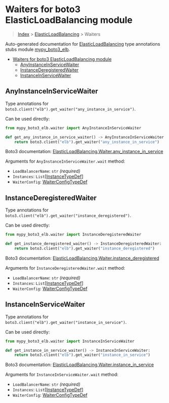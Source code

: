 # Waiters for boto3 ElasticLoadBalancing module

> [Index](../README.md) > [ElasticLoadBalancing](./README.md) > Waiters

Auto-generated documentation for
[ElasticLoadBalancing](https://boto3.amazonaws.com/v1/documentation/api/latest/reference/services/elb.html#ElasticLoadBalancing)
type annotations stubs module
[mypy_boto3_elb](https://pypi.org/project/mypy-boto3-elb/).

- [Waiters for boto3 ElasticLoadBalancing module](#waiters-for-boto3-elasticloadbalancing-module)
  - [AnyInstanceInServiceWaiter](#anyinstanceinservicewaiter)
  - [InstanceDeregisteredWaiter](#instancederegisteredwaiter)
  - [InstanceInServiceWaiter](#instanceinservicewaiter)

## AnyInstanceInServiceWaiter

Type annotations for
`boto3.client("elb").get_waiter("any_instance_in_service")`.

Can be used directly:

```python
from mypy_boto3_elb.waiter import AnyInstanceInServiceWaiter

def get_any_instance_in_service_waiter() -> AnyInstanceInServiceWaiter:
    return boto3.client("elb").get_waiter("any_instance_in_service")
```

Boto3 documentation:
[ElasticLoadBalancing.Waiter.any_instance_in_service](https://boto3.amazonaws.com/v1/documentation/api/latest/reference/services/elb.html#ElasticLoadBalancing.Waiter.any_instance_in_service)

Arguments for `AnyInstanceInServiceWaiter.wait` method:

- `LoadBalancerName`: `str` *(required)*
- `Instances`:
  `List`\[[InstanceTypeDef](https://vemel.github.io/boto3_stubs_docs/mypy_boto3_elb/type_defs.html#instancetypedef)\]
- `WaiterConfig`:
  [WaiterConfigTypeDef](https://vemel.github.io/boto3_stubs_docs/mypy_boto3_elb/type_defs.html#waiterconfigtypedef)

## InstanceDeregisteredWaiter

Type annotations for `boto3.client("elb").get_waiter("instance_deregistered")`.

Can be used directly:

```python
from mypy_boto3_elb.waiter import InstanceDeregisteredWaiter

def get_instance_deregistered_waiter() -> InstanceDeregisteredWaiter:
    return boto3.client("elb").get_waiter("instance_deregistered")
```

Boto3 documentation:
[ElasticLoadBalancing.Waiter.instance_deregistered](https://boto3.amazonaws.com/v1/documentation/api/latest/reference/services/elb.html#ElasticLoadBalancing.Waiter.instance_deregistered)

Arguments for `InstanceDeregisteredWaiter.wait` method:

- `LoadBalancerName`: `str` *(required)*
- `Instances`:
  `List`\[[InstanceTypeDef](https://vemel.github.io/boto3_stubs_docs/mypy_boto3_elb/type_defs.html#instancetypedef)\]
- `WaiterConfig`:
  [WaiterConfigTypeDef](https://vemel.github.io/boto3_stubs_docs/mypy_boto3_elb/type_defs.html#waiterconfigtypedef)

## InstanceInServiceWaiter

Type annotations for `boto3.client("elb").get_waiter("instance_in_service")`.

Can be used directly:

```python
from mypy_boto3_elb.waiter import InstanceInServiceWaiter

def get_instance_in_service_waiter() -> InstanceInServiceWaiter:
    return boto3.client("elb").get_waiter("instance_in_service")
```

Boto3 documentation:
[ElasticLoadBalancing.Waiter.instance_in_service](https://boto3.amazonaws.com/v1/documentation/api/latest/reference/services/elb.html#ElasticLoadBalancing.Waiter.instance_in_service)

Arguments for `InstanceInServiceWaiter.wait` method:

- `LoadBalancerName`: `str` *(required)*
- `Instances`:
  `List`\[[InstanceTypeDef](https://vemel.github.io/boto3_stubs_docs/mypy_boto3_elb/type_defs.html#instancetypedef)\]
- `WaiterConfig`:
  [WaiterConfigTypeDef](https://vemel.github.io/boto3_stubs_docs/mypy_boto3_elb/type_defs.html#waiterconfigtypedef)
